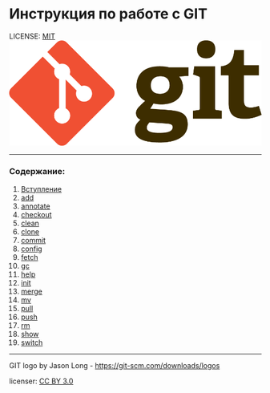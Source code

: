 # Инструкция по работе с GIT

LICENSE: [MIT](./license.md)
![](./images/git-logo.png)

---
### Содержание:

1. [Вступление](./intro.md)
2. [add](./commands/add.md)
3. [annotate](./commands/annotate.md)
4. [checkout](./commands/checkout.md)
5. [clean](./commands/clean.md)
6. [clone](./commands/clone.md)
7. [commit](./commands/commit.md)
8. [config](./commands/config.md)
9. [fetch](./commands/fetch.md)
10. [gc](./commands/gc.md)
11. [help](./commands/help.md)
12. [init](./commands/init.md)
13. [merge](./commands/merge.md)
14. [mv](./commands/mv.md)
15. [pull](./commands/pull.md)
16. [push](./commands/push.md)
17. [rm](./commands/rm.md)
18. [show](./commands/show.md)
19. [switch](./commands/switch.md)

---

GIT logo by Jason Long - https://git-scm.com/downloads/logos

licenser: [CC BY 3.0](https://creativecommons.org/licenses/by/3.0/)